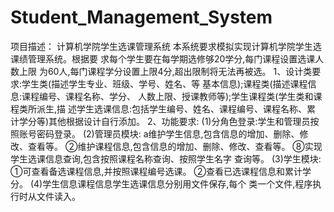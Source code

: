 # Student_Management_System
项目描述：
计算机学院学生选课管理系统
本系统要求模拟实现计算机学院学生选课绩管理系统。根据要
求每个学生要在每学期选修够20学分,每门课程设置选课人数上限
为60人,每门课程学分设置上限4分,超出限制将无法再被选。
1、设计类要求:学生类(描述学生专业、班级、学号、姓名、等
基本信息);课程类(描述课程信息:课程编号、课程名称、学分、
人数上限、授课教师等);学生课程类(学生类和课程类所派生,描
述学生选课信息:包括学生编号、姓名、课程编号、课程名称、累
计学分等)其他根据设计自行添加。
2、功能要求:
(1)分角色登录:学生和管理员按照账号密码登录。
(2)管理员模块:
a维护学生信息,包含信息的增加、删除、修改、查看等。
②维护课程信息,包含信息的增加、删除、修改、查看等。
⑧实现学生选课信息查询,包含按照课程名称查询、按照学生名字
查询等。
(3)学生模块:
①可查看备选课程信息,并按照课程编号选课。
②查看已选课程信息和累计学分。
(4)学生信息课程信息学生选课信息分别用文件保存,每个
类一个文件,程序执行时从文件读入。
